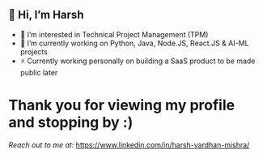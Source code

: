 ## 👋 Hi, I’m Harsh
- 👀 I’m interested in Technical Project Management (TPM)
- 🌱 I’m currently working on Python, Java, Node.JS, React.JS & AI-ML projects
- ⚡ Currently working personally on building a SaaS product to be made public later <br>
# Thank you for viewing my profile and stopping by :) 

_Reach out to me at:_ https://www.linkedin.com/in/harsh-vardhan-mishra/

<!---
v-mishra-harsh/v-mishra-harsh is a ✨ special ✨ repository because its `README.md` (this file) appears on your GitHub profile.
You can click the Preview link to take a look at your changes.
--->
